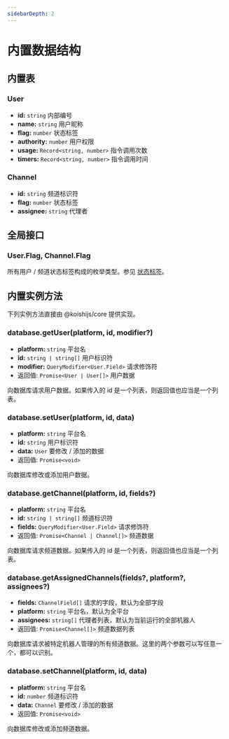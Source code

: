```yaml
---
sidebarDepth: 2
---
```


# 内置数据结构

## 内置表

### User

- **id:** `string` 内部编号
- **name:** `string` 用户昵称
- **flag:** `number` 状态标签
- **authority:** `number` 用户权限
- **usage:** `Record<string, number>` 指令调用次数
- **timers:** `Record<string, number>` 指令调用时间

### Channel

- **id:** `string` 频道标识符
- **flag:** `number` 状态标签
- **assignee:** `string` 代理者

## 全局接口

### User.Flag, Channel.Flag

所有用户 / 频道状态标签构成的枚举类型。参见 [状态标签](../../guide/database/builtin.md#状态标签)。

## 内置实例方法

下列实例方法直接由 @koishijs/core 提供实现。

### database.getUser(platform, id, modifier?)

- **platform:** `string` 平台名
- **id:** `string | string[]` 用户标识符
- **modifier:** `QueryModifier<User.Field>` 请求修饰符
- 返回值: `Promise<User | User[]>` 用户数据

向数据库请求用户数据。如果传入的 id 是一个列表，则返回值也应当是一个列表。

### database.setUser(platform, id, data)

- **platform:** `string` 平台名
- **id:** `string` 用户标识符
- **data:** `User` 要修改 / 添加的数据
- 返回值: `Promise<void>`

向数据库修改或添加用户数据。

### database.getChannel(platform, id, fields?)

- **platform:** `string` 平台名
- **id:** `string | string[]` 频道标识符
- **fields:** `QueryModifier<User.Field>` 请求修饰符
- 返回值: `Promise<Channel | Channel[]>` 频道数据

向数据库请求频道数据。如果传入的 id 是一个列表，则返回值也应当是一个列表。

### database.getAssignedChannels(fields?, platform?, assignees?) <Badge type="danger" text="deprecated"/>

- **fields:** `ChannelField[]` 请求的字段，默认为全部字段
- **platform:** `string` 平台名，默认为全平台
- **assignees:** `string[]` 代理者列表，默认为当前运行的全部机器人
- 返回值: `Promise<Channel[]>` 频道数据列表

向数据库请求被特定机器人管理的所有频道数据。这里的两个参数可以写任意一个，都可以识别。

### database.setChannel(platform, id, data)

- **platform:** `string` 平台名
- **id:** `number` 频道标识符
- **data:** `Channel` 要修改 / 添加的数据
- 返回值: `Promise<void>`

向数据库修改或添加频道数据。

